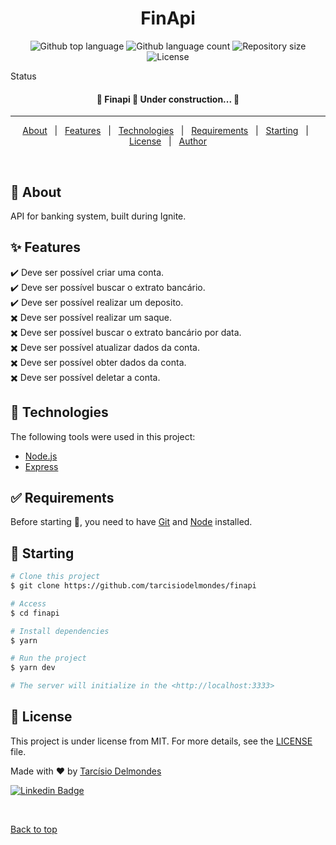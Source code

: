 <h1 align="center">FinApi</h1>

<p align="center">
  <img alt="Github top language" src="https://img.shields.io/github/languages/top/tarcisiodelmondes/finapi?color=56BEB8">

  <img alt="Github language count" src="https://img.shields.io/github/languages/count/tarcisiodelmondes/finapi?color=56BEB8">

  <img alt="Repository size" src="https://img.shields.io/github/repo-size/tarcisiodelmondes/finapi?color=56BEB8">

  <img alt="License" src="https://img.shields.io/github/license/tarcisiodelmondes/finapi?color=%2356BEB8">
</p>

Status

 <h4 align="center">
	🚧  Finapi 🚀 Under construction...  🚧
</h4>

<hr>

<p align="center">
  <a href="#dart-about">About</a> &#xa0; | &#xa0; 
  <a href="#sparkles-features">Features</a> &#xa0; | &#xa0;
  <a href="#rocket-technologies">Technologies</a> &#xa0; | &#xa0;
  <a href="#white_check_mark-requirements">Requirements</a> &#xa0; | &#xa0;
  <a href="#checkered_flag-starting">Starting</a> &#xa0; | &#xa0;
  <a href="#memo-license">License</a> &#xa0; | &#xa0;
  <a href="https://github.com/tarcisiodelmondes" target="_blank">Author</a>
</p>

<br>

## :dart: About

API for banking system, built during Ignite.

## :sparkles: Features

:heavy_check_mark: Deve ser possível criar uma conta.\
:heavy_check_mark: Deve ser possível buscar o extrato bancário.\
:heavy_check_mark: Deve ser possível realizar um deposito.\
:heavy_multiplication_x: Deve ser possível realizar um saque.\
:heavy_multiplication_x: Deve ser possível buscar o extrato bancário por data.\
:heavy_multiplication_x: Deve ser possível atualizar dados da conta.\
:heavy_multiplication_x: Deve ser possível obter dados da conta.\
:heavy_multiplication_x: Deve ser possível deletar a conta.

## :rocket: Technologies

The following tools were used in this project:

- [Node.js](https://nodejs.org/en/)
- [Express](https://expressjs.com/)

## :white_check_mark: Requirements

Before starting :checkered_flag:, you need to have [Git](https://git-scm.com) and [Node](https://nodejs.org/en/) installed.

## :checkered_flag: Starting

```bash
# Clone this project
$ git clone https://github.com/tarcisiodelmondes/finapi

# Access
$ cd finapi

# Install dependencies
$ yarn

# Run the project
$ yarn dev

# The server will initialize in the <http://localhost:3333>
```

## :memo: License

This project is under license from MIT. For more details, see the [LICENSE](LICENSE.md) file.

Made with :heart: by <a href="https://github.com/tarcisiodelmondes" target="_blank">Tarcísio Delmondes</a>

[![Linkedin Badge](https://img.shields.io/badge/-TarcísioDelmondes-blue?style=flat-square&logo=Linkedin&logoColor=white&link=https://www.linkedin.com/in/tarcisio-delmondes-892567207)](https://www.linkedin.com/in/tarcisiodelmondes)

&#xa0;

<a href="#top">Back to top</a>
